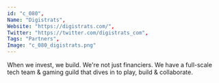 ```yaml
--- 
id: "c_080", 
Name: "Digistrats", 
Website: "https://digistrats.com/", 
Twitter: "https://twitter.com/digistrats_com", 
Tags: "Partners", 
Image: "c_080_digistrats.png" 
--- 
```

<!--lang:en--> 
When we invest, we build. We're not just financiers. We have a full-scale tech team & gaming guild that dives in to play, build & collaborate.
<!--lang:es--] 
When we invest, we build. We're not just financiers. We have a full-scale tech team & gaming guild that dives in to play, build & collaborate.
<!--lang:de--] 
When we invest, we build. We're not just financiers. We have a full-scale tech team & gaming guild that dives in to play, build & collaborate.
<!--lang:fr--] 
When we invest, we build. We're not just financiers. We have a full-scale tech team & gaming guild that dives in to play, build & collaborate.
<!--lang:pl--] 
When we invest, we build. We're not just financiers. We have a full-scale tech team & gaming guild that dives in to play, build & collaborate.
<!--lang:pt--] 
When we invest, we build. We're not just financiers. We have a full-scale tech team & gaming guild that dives in to play, build & collaborate.
[!--lang:*--> 
